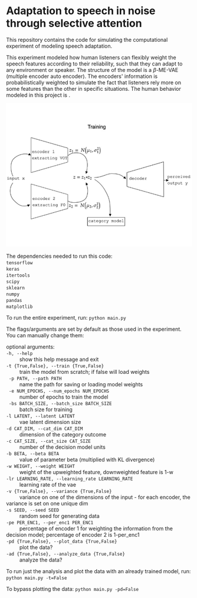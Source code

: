 # Adaptation to speech in noise through selective attention

This repository contains the code for simulating the computational experiment of modeling speech adaptation.

This experiment modeled how human listeners can flexibly weight the speech features according to their reliability, such that they can adapt to any environment or speaker. The structure of the model is a $\beta$-ME-VAE (multiple encoder auto encoder). The encoders' information is probabilistically weighted to simulate the fact that listeners rely more on some features than the other in specific situations. The human behavior modeled in this project is .

![plot](./figs/me_vae.jpeg) 

The dependencies needed to run this code:<br/>
`tensorflow`<br/>
`keras`<br/>
`itertools`<br/>
`scipy`<br/>
`sklearn`<br/>
`numpy`<br/>
`pandas`<br/>
`matplotlib`<br/>


To run the entire experiment, run:
`python main.py`

The flags/arguments are set by default as those used in the experiment. You can manually change them:

optional arguments:   <br/>
` -h, --help           ` <br/>
&emsp; &emsp;  show this help message and exit   <br/>
` -t {True,False}, --train {True,False} ` <br/>
&emsp; &emsp;  train the model from scratch; if false will load weights <br/>
` -p PATH, --path PATH` <br/>
&emsp; &emsp;  name the path for saving or loading model weights <br/>
` -e NUM_EPOCHS, --num_epochs NUM_EPOCHS` <br/>
&emsp; &emsp;  number of epochs to train the model <br/>
` -bs BATCH_SIZE, --batch_size BATCH_SIZE` <br/>
&emsp; &emsp;  batch size for training   <br/>
` -l LATENT, --latent LATENT ` <br/>
&emsp; &emsp;  vae latent dimension size   <br/>
` -d CAT_DIM, --cat_dim CAT_DIM ` <br/>
&emsp; &emsp;  dimension of the category outcome   <br/>
` -c CAT_SIZE, --cat_size CAT_SIZE ` <br/>
&emsp; &emsp;  number of the decision model units   <br/>
` -b BETA, --beta BETA ` <br/>
&emsp; &emsp;  value of parameter beta (multiplied with KL divergence)    <br/>
` -w WEIGHT, --weight WEIGHT ` <br/>
&emsp; &emsp;  weight of the upweighted feature, downweighted feature is 1-w  <br/>
` -lr LEARNING_RATE, --learning_rate LEARNING_RATE ` <br/>
&emsp; &emsp;  learning rate of the vae   <br/>
` -v {True,False}, --variance {True,False} ` <br/>
&emsp; &emsp;  variance on one of the dimensions of the input - for each encoder, the variance is set on one unique dim   <br/>
` -s SEED, --seed SEED ` <br/>
&emsp; &emsp;  random seed for generating data   <br/>
` -pe PER_ENC1, --per_enc1 PER_ENC1 ` <br/>
&emsp; &emsp;  percentage of encoder 1 for weighting the information from the decision model; percentage of encoder 2 is 1-per_enc1   <br/>
` -pd {True,False}, --plot_data {True,False} ` <br/>
&emsp; &emsp;  plot the data?   <br/>
` -ad {True,False}, --analyze_data {True,False} ` <br/>
&emsp; &emsp;  analyze the data? <br/>

To run just the analysis and plot the data with an already trained model, run:
`python main.py -t=False`


To bypass plotting the data:
`python main.py -pd=False`

